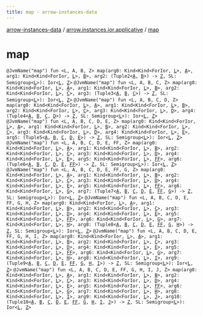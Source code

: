 ```yaml
---
title: map - arrow-instances-data
---
```


[arrow-instances-data](../index.html) / [arrow.instances.ior.applicative](index.html) / [map](./map.html)

# map

`@JvmName("map") fun <L, A, B, Z> map(arg0: Kind<Kind<ForIor, `[`L`](map.html#L)`>, `[`A`](map.html#A)`>, arg1: Kind<Kind<ForIor, `[`L`](map.html#L)`>, `[`B`](map.html#B)`>, arg2: (Tuple2<`[`A`](map.html#A)`, `[`B`](map.html#B)`>) -> `[`Z`](map.html#Z)`, SL: Semigroup<`[`L`](map.html#L)`>): Ior<`[`L`](map.html#L)`, `[`Z`](map.html#Z)`>`
`@JvmName("map") fun <L, A, B, C, Z> map(arg0: Kind<Kind<ForIor, `[`L`](map.html#L)`>, `[`A`](map.html#A)`>, arg1: Kind<Kind<ForIor, `[`L`](map.html#L)`>, `[`B`](map.html#B)`>, arg2: Kind<Kind<ForIor, `[`L`](map.html#L)`>, `[`C`](map.html#C)`>, arg3: (Tuple3<`[`A`](map.html#A)`, `[`B`](map.html#B)`, `[`C`](map.html#C)`>) -> `[`Z`](map.html#Z)`, SL: Semigroup<`[`L`](map.html#L)`>): Ior<`[`L`](map.html#L)`, `[`Z`](map.html#Z)`>`
`@JvmName("map") fun <L, A, B, C, D, Z> map(arg0: Kind<Kind<ForIor, `[`L`](map.html#L)`>, `[`A`](map.html#A)`>, arg1: Kind<Kind<ForIor, `[`L`](map.html#L)`>, `[`B`](map.html#B)`>, arg2: Kind<Kind<ForIor, `[`L`](map.html#L)`>, `[`C`](map.html#C)`>, arg3: Kind<Kind<ForIor, `[`L`](map.html#L)`>, `[`D`](map.html#D)`>, arg4: (Tuple4<`[`A`](map.html#A)`, `[`B`](map.html#B)`, `[`C`](map.html#C)`, `[`D`](map.html#D)`>) -> `[`Z`](map.html#Z)`, SL: Semigroup<`[`L`](map.html#L)`>): Ior<`[`L`](map.html#L)`, `[`Z`](map.html#Z)`>`
`@JvmName("map") fun <L, A, B, C, D, E, Z> map(arg0: Kind<Kind<ForIor, `[`L`](map.html#L)`>, `[`A`](map.html#A)`>, arg1: Kind<Kind<ForIor, `[`L`](map.html#L)`>, `[`B`](map.html#B)`>, arg2: Kind<Kind<ForIor, `[`L`](map.html#L)`>, `[`C`](map.html#C)`>, arg3: Kind<Kind<ForIor, `[`L`](map.html#L)`>, `[`D`](map.html#D)`>, arg4: Kind<Kind<ForIor, `[`L`](map.html#L)`>, `[`E`](map.html#E)`>, arg5: (Tuple5<`[`A`](map.html#A)`, `[`B`](map.html#B)`, `[`C`](map.html#C)`, `[`D`](map.html#D)`, `[`E`](map.html#E)`>) -> `[`Z`](map.html#Z)`, SL: Semigroup<`[`L`](map.html#L)`>): Ior<`[`L`](map.html#L)`, `[`Z`](map.html#Z)`>`
`@JvmName("map") fun <L, A, B, C, D, E, FF, Z> map(arg0: Kind<Kind<ForIor, `[`L`](map.html#L)`>, `[`A`](map.html#A)`>, arg1: Kind<Kind<ForIor, `[`L`](map.html#L)`>, `[`B`](map.html#B)`>, arg2: Kind<Kind<ForIor, `[`L`](map.html#L)`>, `[`C`](map.html#C)`>, arg3: Kind<Kind<ForIor, `[`L`](map.html#L)`>, `[`D`](map.html#D)`>, arg4: Kind<Kind<ForIor, `[`L`](map.html#L)`>, `[`E`](map.html#E)`>, arg5: Kind<Kind<ForIor, `[`L`](map.html#L)`>, `[`FF`](map.html#FF)`>, arg6: (Tuple6<`[`A`](map.html#A)`, `[`B`](map.html#B)`, `[`C`](map.html#C)`, `[`D`](map.html#D)`, `[`E`](map.html#E)`, `[`FF`](map.html#FF)`>) -> `[`Z`](map.html#Z)`, SL: Semigroup<`[`L`](map.html#L)`>): Ior<`[`L`](map.html#L)`, `[`Z`](map.html#Z)`>`
`@JvmName("map") fun <L, A, B, C, D, E, FF, G, Z> map(arg0: Kind<Kind<ForIor, `[`L`](map.html#L)`>, `[`A`](map.html#A)`>, arg1: Kind<Kind<ForIor, `[`L`](map.html#L)`>, `[`B`](map.html#B)`>, arg2: Kind<Kind<ForIor, `[`L`](map.html#L)`>, `[`C`](map.html#C)`>, arg3: Kind<Kind<ForIor, `[`L`](map.html#L)`>, `[`D`](map.html#D)`>, arg4: Kind<Kind<ForIor, `[`L`](map.html#L)`>, `[`E`](map.html#E)`>, arg5: Kind<Kind<ForIor, `[`L`](map.html#L)`>, `[`FF`](map.html#FF)`>, arg6: Kind<Kind<ForIor, `[`L`](map.html#L)`>, `[`G`](map.html#G)`>, arg7: (Tuple7<`[`A`](map.html#A)`, `[`B`](map.html#B)`, `[`C`](map.html#C)`, `[`D`](map.html#D)`, `[`E`](map.html#E)`, `[`FF`](map.html#FF)`, `[`G`](map.html#G)`>) -> `[`Z`](map.html#Z)`, SL: Semigroup<`[`L`](map.html#L)`>): Ior<`[`L`](map.html#L)`, `[`Z`](map.html#Z)`>`
`@JvmName("map") fun <L, A, B, C, D, E, FF, G, H, Z> map(arg0: Kind<Kind<ForIor, `[`L`](map.html#L)`>, `[`A`](map.html#A)`>, arg1: Kind<Kind<ForIor, `[`L`](map.html#L)`>, `[`B`](map.html#B)`>, arg2: Kind<Kind<ForIor, `[`L`](map.html#L)`>, `[`C`](map.html#C)`>, arg3: Kind<Kind<ForIor, `[`L`](map.html#L)`>, `[`D`](map.html#D)`>, arg4: Kind<Kind<ForIor, `[`L`](map.html#L)`>, `[`E`](map.html#E)`>, arg5: Kind<Kind<ForIor, `[`L`](map.html#L)`>, `[`FF`](map.html#FF)`>, arg6: Kind<Kind<ForIor, `[`L`](map.html#L)`>, `[`G`](map.html#G)`>, arg7: Kind<Kind<ForIor, `[`L`](map.html#L)`>, `[`H`](map.html#H)`>, arg8: (Tuple8<`[`A`](map.html#A)`, `[`B`](map.html#B)`, `[`C`](map.html#C)`, `[`D`](map.html#D)`, `[`E`](map.html#E)`, `[`FF`](map.html#FF)`, `[`G`](map.html#G)`, `[`H`](map.html#H)`>) -> `[`Z`](map.html#Z)`, SL: Semigroup<`[`L`](map.html#L)`>): Ior<`[`L`](map.html#L)`, `[`Z`](map.html#Z)`>`
`@JvmName("map") fun <L, A, B, C, D, E, FF, G, H, I, Z> map(arg0: Kind<Kind<ForIor, `[`L`](map.html#L)`>, `[`A`](map.html#A)`>, arg1: Kind<Kind<ForIor, `[`L`](map.html#L)`>, `[`B`](map.html#B)`>, arg2: Kind<Kind<ForIor, `[`L`](map.html#L)`>, `[`C`](map.html#C)`>, arg3: Kind<Kind<ForIor, `[`L`](map.html#L)`>, `[`D`](map.html#D)`>, arg4: Kind<Kind<ForIor, `[`L`](map.html#L)`>, `[`E`](map.html#E)`>, arg5: Kind<Kind<ForIor, `[`L`](map.html#L)`>, `[`FF`](map.html#FF)`>, arg6: Kind<Kind<ForIor, `[`L`](map.html#L)`>, `[`G`](map.html#G)`>, arg7: Kind<Kind<ForIor, `[`L`](map.html#L)`>, `[`H`](map.html#H)`>, arg8: Kind<Kind<ForIor, `[`L`](map.html#L)`>, `[`I`](map.html#I)`>, arg9: (Tuple9<`[`A`](map.html#A)`, `[`B`](map.html#B)`, `[`C`](map.html#C)`, `[`D`](map.html#D)`, `[`E`](map.html#E)`, `[`FF`](map.html#FF)`, `[`G`](map.html#G)`, `[`H`](map.html#H)`, `[`I`](map.html#I)`>) -> `[`Z`](map.html#Z)`, SL: Semigroup<`[`L`](map.html#L)`>): Ior<`[`L`](map.html#L)`, `[`Z`](map.html#Z)`>`
`@JvmName("map") fun <L, A, B, C, D, E, FF, G, H, I, J, Z> map(arg0: Kind<Kind<ForIor, `[`L`](map.html#L)`>, `[`A`](map.html#A)`>, arg1: Kind<Kind<ForIor, `[`L`](map.html#L)`>, `[`B`](map.html#B)`>, arg2: Kind<Kind<ForIor, `[`L`](map.html#L)`>, `[`C`](map.html#C)`>, arg3: Kind<Kind<ForIor, `[`L`](map.html#L)`>, `[`D`](map.html#D)`>, arg4: Kind<Kind<ForIor, `[`L`](map.html#L)`>, `[`E`](map.html#E)`>, arg5: Kind<Kind<ForIor, `[`L`](map.html#L)`>, `[`FF`](map.html#FF)`>, arg6: Kind<Kind<ForIor, `[`L`](map.html#L)`>, `[`G`](map.html#G)`>, arg7: Kind<Kind<ForIor, `[`L`](map.html#L)`>, `[`H`](map.html#H)`>, arg8: Kind<Kind<ForIor, `[`L`](map.html#L)`>, `[`I`](map.html#I)`>, arg9: Kind<Kind<ForIor, `[`L`](map.html#L)`>, `[`J`](map.html#J)`>, arg10: (Tuple10<`[`A`](map.html#A)`, `[`B`](map.html#B)`, `[`C`](map.html#C)`, `[`D`](map.html#D)`, `[`E`](map.html#E)`, `[`FF`](map.html#FF)`, `[`G`](map.html#G)`, `[`H`](map.html#H)`, `[`I`](map.html#I)`, `[`J`](map.html#J)`>) -> `[`Z`](map.html#Z)`, SL: Semigroup<`[`L`](map.html#L)`>): Ior<`[`L`](map.html#L)`, `[`Z`](map.html#Z)`>`
